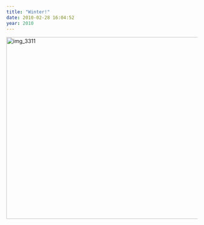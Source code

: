```yaml
---
title: "Winter!"
date: 2010-02-28 16:04:52
year: 2010
---
```

<img title="img_3311" src="{{site.github.url}}/files/2010/02/img_3311.jpg" alt="img_3311" width="640" height="480" />
